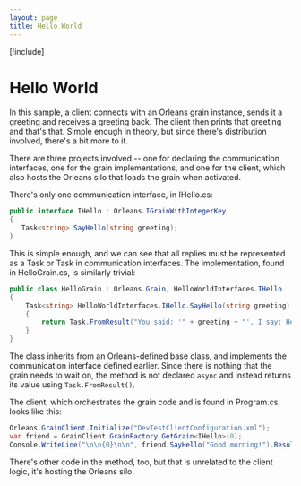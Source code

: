 ```yaml
---
layout: page
title: Hello World
---
```


[!include[](../../warning-banner.zh.md)]

# Hello World

In this sample, a client connects with an Orleans grain instance, sends it a greeting and receives a greeting back. The client then prints that greeting and that's that. Simple enough in theory, but since there's distribution involved, there's a bit more to it.

There are three projects involved -- one for declaring the communication interfaces, one for the grain implementations, and one for the client, which also hosts the Orleans silo that loads the grain when activated.

There's only one communication interface, in IHello.cs:

``` csharp
public interface IHello : Orleans.IGrainWithIntegerKey
{
   Task<string> SayHello(string greeting);
}
```

This is simple enough, and we can see that all replies must be represented as a Task or Task<T> in communication interfaces. The implementation, found in HelloGrain.cs, is similarly trivial:

``` csharp
public class HelloGrain : Orleans.Grain, HelloWorldInterfaces.IHello
{
    Task<string> HelloWorldInterfaces.IHello.SayHello(string greeting)
    {
        return Task.FromResult("You said: '" + greeting + "', I say: Hello!");
    }
}
```

The class inherits from an Orleans-defined base class, and implements the communication interface defined earlier. Since there is nothing that the grain needs to wait on, the method is not declared `async` and instead returns its value using `Task.FromResult()`.

 The client, which orchestrates the grain code and is found in Program.cs, looks like this:

``` csharp
Orleans.GrainClient.Initialize("DevTestClientConfiguration.xml");
var friend = GrainClient.GrainFactory.GetGrain<IHello>(0);
Console.WriteLine("\n\n{0}\n\n", friend.SayHello("Good morning!").Result);
```


There's other code in the method, too, but that is unrelated to the client logic, it's hosting the Orleans silo.
